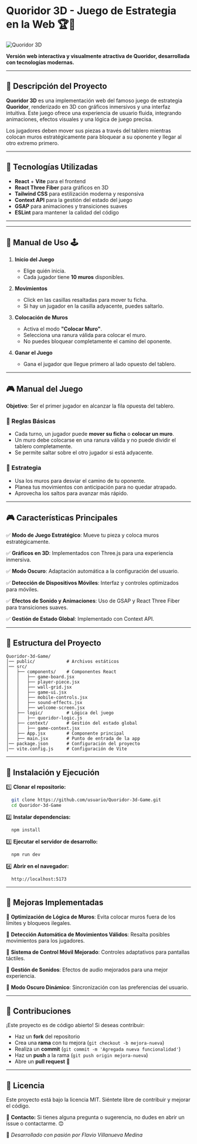 # Quoridor 3D - Juego de Estrategia en la Web 🏆🎲

![Quoridor 3D](https://upload.wikimedia.org/wikipedia/commons/8/84/Quoridor_1.jpg)

**Versión web interactiva y visualmente atractiva de Quoridor, desarrollada con tecnologías modernas.**

---

## 📌 Descripción del Proyecto

**Quoridor 3D** es una implementación web del famoso juego de estrategia **Quoridor**, renderizado en 3D con gráficos inmersivos y una interfaz intuitiva. Este juego ofrece una experiencia de usuario fluida, integrando animaciones, efectos visuales y una lógica de juego precisa.

Los jugadores deben mover sus piezas a través del tablero mientras colocan muros estratégicamente para bloquear a su oponente y llegar al otro extremo primero.

---

## 🚀 Tecnologías Utilizadas

- **React** + **Vite** para el frontend
- **React Three Fiber** para gráficos en 3D
- **Tailwind CSS** para estilización moderna y responsiva
- **Context API** para la gestión del estado del juego
- **GSAP** para animaciones y transiciones suaves
- **ESLint** para mantener la calidad del código

---

---

## 📖 Manual de Uso 🕹️

1. **Inicio del Juego**
   - Elige quién inicia.
   - Cada jugador tiene **10 muros** disponibles.

2. **Movimientos**
   - Click en las casillas resaltadas para mover tu ficha.
   - Si hay un jugador en la casilla adyacente, puedes saltarlo.

3. **Colocación de Muros**
   - Activa el modo **"Colocar Muro"**.
   - Selecciona una ranura válida para colocar el muro.
   - No puedes bloquear completamente el camino del oponente.

4. **Ganar el Juego**
   - Gana el jugador que llegue primero al lado opuesto del tablero.

---

## 🎮 Manual del Juego

**Objetivo**: Ser el primer jugador en alcanzar la fila opuesta del tablero.

### 🔹 Reglas Básicas
- Cada turno, un jugador puede **mover su ficha** o **colocar un muro**.
- Un muro debe colocarse en una ranura válida y no puede dividir el tablero completamente.
- Se permite saltar sobre el otro jugador si está adyacente.

### 🔸 Estrategia
- Usa los muros para desviar el camino de tu oponente.
- Planea tus movimientos con anticipación para no quedar atrapado.
- Aprovecha los saltos para avanzar más rápido.

---

## 🎮 Características Principales

✅ **Modo de Juego Estratégico**: Mueve tu pieza y coloca muros estratégicamente.

✅ **Gráficos en 3D**: Implementados con Three.js para una experiencia inmersiva.

✅ **Modo Oscuro**: Adaptación automática a la configuración del usuario.

✅ **Detección de Dispositivos Móviles**: Interfaz y controles optimizados para móviles.

✅ **Efectos de Sonido y Animaciones**: Uso de GSAP y React Three Fiber para transiciones suaves.

✅ **Gestión de Estado Global**: Implementado con Context API.

---

## 📂 Estructura del Proyecto

```
Quoridor-3d-Game/
│── public/            # Archivos estáticos
│── src/
│   ├── components/    # Componentes React
│   │   ├── game-board.jsx
│   │   ├── player-piece.jsx
│   │   ├── wall-grid.jsx
│   │   ├── game-ui.jsx
│   │   ├── mobile-controls.jsx
│   │   ├── sound-effects.jsx
│   │   ├── welcome-screen.jsx
│   ├── logic/         # Lógica del juego
│   │   ├── quoridor-logic.js
│   ├── context/       # Gestión del estado global
│   │   ├── game-context.jsx
│   ├── App.jsx        # Componente principal
│   ├── main.jsx       # Punto de entrada de la app
│── package.json       # Configuración del proyecto
│── vite.config.js     # Configuración de Vite
```

---

## 🔧 Instalación y Ejecución

1️⃣ **Clonar el repositorio:**
```sh
  git clone https://github.com/usuario/Quoridor-3d-Game.git
  cd Quoridor-3d-Game
```

2️⃣ **Instalar dependencias:**
```sh
  npm install
```

3️⃣ **Ejecutar el servidor de desarrollo:**
```sh
  npm run dev
```

4️⃣ **Abrir en el navegador:**
```
  http://localhost:5173
```

---

## 📌 Mejoras Implementadas

🔹 **Optimización de Lógica de Muros**: Evita colocar muros fuera de los límites y bloqueos ilegales.

🔹 **Detección Automática de Movimientos Válidos**: Resalta posibles movimientos para los jugadores.

🔹 **Sistema de Control Móvil Mejorado**: Controles adaptativos para pantallas táctiles.

🔹 **Gestión de Sonidos**: Efectos de audio mejorados para una mejor experiencia.

🔹 **Modo Oscuro Dinámico**: Sincronización con las preferencias del usuario.

---

## 📢 Contribuciones

¡Este proyecto es de código abierto! Si deseas contribuir:
- Haz un **fork** del repositorio
- Crea una **rama** con tu mejora (`git checkout -b mejora-nueva`)
- Realiza un **commit** (`git commit -m 'Agregada nueva funcionalidad'`)
- Haz un **push** a la rama (`git push origin mejora-nueva`)
- Abre un **pull request** 🚀

---

## 📜 Licencia

Este proyecto está bajo la licencia MIT. Siéntete libre de contribuir y mejorar el código.

📩 **Contacto:** Si tienes alguna pregunta o sugerencia, no dudes en abrir un issue o contactarme. 😊

📩 _Desarrollado con pasión por Flavio Villanueva Medina_